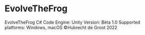 # EvolveTheFrog
EvolveTheFrog C# Code
Engine: Unity
Version: Bèta 1.0
Supported platforms: Windows, macOS
©Hubrecht de Groot 2022

